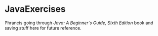 # JavaExercises
Phrancis going through *Java: A Beginner's Guide, Sixth Edition* book and saving stuff here for future reference. 
